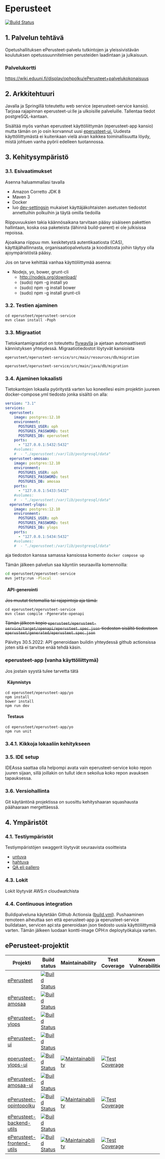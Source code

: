 # Eperusteet

[![Build Status](https://travis-ci.org/Opetushallitus/eperusteet.svg?branch=master)](https://travis-ci.org/Opetushallitus/eperusteet)

## 1. Palvelun tehtävä

Opetushallituksen ePerusteet-palvelu tutkintojen ja yleissivistävän koulutuksen opetussuunnitelmien perusteiden 
laadintaan ja julkaisuun.

### Palvelukortti
<https://wiki.eduuni.fi/display/ophpolku/ePerusteet+palvelukokonaisuus>

## 2. Arkkitehtuuri

Javalla ja Springillä toteutettu web service (eperusteet-service kansio). Tarjoaa rajapinnan eperusteet-ui:lle ja ulkoisille palveluille. Tallentaa 
tiedot postgreSQL-kantaan. 

Sisältää myös vanhan eperusteet käyttöliittymän (eperusteet-app kansio) mutta tämän on jo osin korvannut
uusi [eperusteet-ui.](https://github.com/Opetushallitus/eperusteet-ui) Uudesta käyttöliittymästä ei kuitenkaan vielä 
aivan kaikkea toiminallisuutta löydy, mistä johtuen vanha pyörii edelleen tuotannossa.

## 3. Kehitysympäristö

### 3.1. Esivaatimukset

Asenna haluammallasi tavalla

- Amazon Corretto JDK 8
- Maven 3
- Docker
- luo [dev-settingsin](/dev-settings.md) mukaiset käyttäjäkohtaisten asetusten tiedostot annettuihin polkuihin ja täytä omilla tiedoilla 

Riippuvuuksien takia käännösaikana tarvitaan pääsy sisäiseen pakettien hallintaan, koska osa paketeista (lähinnä build-parent) ei ole julkisissa repoissa.

Ajoaikana riippuu mm. keskitetystä autentikaatiosta (CAS), käyttäjähallinnasta, organisaatiopalvelusta ja koodistosta joihin täytyy olla ajoympäristöstä pääsy.

Jos on tarve kehittää vanhaa käyttöliittymää asenna:

- Nodejs, yo, bower, grunt-cli
  - <http://nodejs.org/download/>
  - (sudo) npm -g install yo
  - (sudo) npm -g install bower
  - (sudo) npm -g install grunt-cli

### 3.2. Testien ajaminen

  ```
  cd eperusteet/eperusteet-service
  mvn clean install -Poph
  ```
### 3.3. Migraatiot

Tietokantamigraatiot on toteutettu [flywaylla](https://flywaydb.org/) ja ajetaan automaattisesti kännistyksen
yhteydessä. Migraatiotiedostot löytyvät kansioista 

`eperusteet/eperusteet-service/src/main/resources/db/migration`

`eperusteet/eperusteet-service/src/main/java/db/migration`

### 3.4. Ajaminen lokaalisti

Tietokantojen lokaalia pyöritystä varten luo koneellesi esim projektin juureen docker-compose.yml tiedosto jonka sisältö on alla:

```yaml
version: "3.1"
services:
  eperusteet:
    image: postgres:12.10
    environment:
      POSTGRES_USER: oph
      POSTGRES_PASSWORD: test
      POSTGRES_DB: eperusteet
    ports:
      - "127.0.0.1:5432:5432"
    #volumes:
    #  - "./eperusteet:/var/lib/postgresql/data"
  eperusteet-amosaa:
    image: postgres:12.10
    environment:
      POSTGRES_USER: oph
      POSTGRES_PASSWORD: test
      POSTGRES_DB: amosaa
    ports:
      - "127.0.0.1:5433:5432"
    #volumes:
    #  - "./eperusteet:/var/lib/postgresql/data"
  eperusteet-ylops:
    image: postgres:12.10
    environment:
      POSTGRES_USER: oph
      POSTGRES_PASSWORD: test
      POSTGRES_DB: ylops
    ports:
      - "127.0.0.1:5434:5432"
    #volumes:
    #  - "./eperusteet:/var/lib/postgresql/data"   
```

aja tiedoston kanssa samassa kansiossa komento `docker compose up`

Tämän jälkeen palvelun saa käyntiin seuraavilla komennoilla:

```bash
cd eperusteet/eperusteet-service
mvn jetty:run -Plocal
```

#### &nbsp;&nbsp;API-generointi

~~Jos muutat tietomallia tai rajapintoja aja tämä:~~

```
cd eperusteet/eperusteet-service  
mvn clean compile -Pgenerate-openapi
```
~~Tämän jälkeen kopio `eperusteet/eperusteet-service/target/openapi/eperusteet.spec.json`-tiedoston sisältö tiedostoon `eperusteet/generated/eperusteet.spec.json`~~

Päivitys 30.5.2022: API generoidaan buildin yhteydessä github actionsissa joten sitä 
ei tarvitse enää tehdä käsin.


### eperusteet-app (vanha käyttöliittymä)

Jos jostain syystä tulee tarvetta tätä 

#### &nbsp;&nbsp;Käynnistys

  ```
  cd eperusteet/eperusteet-app/yo
  npm install
  bower install
  npm run dev
  ```

#### &nbsp;&nbsp;Testaus

  ```
  cd eperusteet/eperusteet-app/yo
  npm run unit
  ```


### 3.4.1. Kikkoja lokaaliin kehitykseen


### 3.5. IDE setup

IDEAssa saattaa olla helpompi avata vain eperusteet-service koko repon juuren sijaan, sillä 
joillakin on tullut ide:n sekoilua koko repon avauksen tapauksessa.


### 3.6. Versiohallinta

Git käytäntönä projektissa on suosittu kehityshaaran squashausta päähaaraan
mergettäessä.

## 4. Ympäristöt

### 4.1. Testiympäristöt 

Testiympäristöjen swaggerit löytyvät seuraavista osoitteista

- [untuva](https://virkailija.untuvaopintopolku.fi/eperusteet-service/)
- [hahtuva](https://virkailija.hahtuvaopintopolku.fi/eperusteet-service/)
- [QA eli pallero](https://virkailija.testiopintopolku.fi/eperusteet-service/)

### 4.3. Lokit

Lokit löytyvät AWS:n cloudwatchista

### 4.4. Continuous integration

Buildipalveluna käytetään Github Actionsia ([build.yml](/.github/workflows/build.yml)). Pushaaminen remoteen aiheuttaa sen että
eperusteet-app ja eperusteet-service buildataan, servicen api:sta generoidaan json tiedosto
uusia käyttöliittymiä varten. Tämän jälkeen luodaan kontti-image OPH:n deploytyökaluja varten.

## ePerusteet-projektit

|Projekti | Build status | Maintainability | Test Coverage | Known Vulnerabilities|
|-----|-----|-----|-----|-----|
|[ePerusteet](https://github.com/Opetushallitus/eperusteet)|[![Build Status](https://travis-ci.org/Opetushallitus/eperusteet.svg?branch=master)](https://travis-ci.org/Opetushallitus/eperusteet)|     |     |     |
|[ePerusteet-amosaa](https://github.com/Opetushallitus/eperusteet-amosaa) | [![Build Status](https://travis-ci.org/Opetushallitus/eperusteet-amosaa.svg?branch=master)](https://travis-ci.org/Opetushallitus/eperusteet-amosaa)|     |     |     |
|[ePerusteet-ylops](https://github.com/Opetushallitus/eperusteet-ylops) | [![Build Status](https://travis-ci.org/Opetushallitus/eperusteet-ylops.svg?branch=master)](https://travis-ci.org/Opetushallitus/eperusteet-ylops)|     |     |     |
|[ePerusteet-ui](https://github.com/Opetushallitus/eperusteet-ui) | [![Build Status](https://travis-ci.org/Opetushallitus/eperusteet-ui.svg?branch=master)](https://travis-ci.org/Opetushallitus/eperusteet-ui)|     |     |     |
|[eperusteet-ylops-ui](https://github.com/Opetushallitus/eperusteet-ylops-ui) | [![Build Status](https://travis-ci.org/Opetushallitus/eperusteet-ylops-ui.svg?branch=master)](https://travis-ci.org/Opetushallitus/eperusteet-ylops-ui) | [![Maintainability](https://api.codeclimate.com/v1/badges/eea9e59302df6e343d57/maintainability)](https://codeclimate.com/github/Opetushallitus/eperusteet-ylops-ui/maintainability) | [![Test Coverage](https://api.codeclimate.com/v1/badges/eea9e59302df6e343d57/test_coverage)](https://codeclimate.com/github/Opetushallitus/eperusteet-ylops-ui/test_coverage)|     |
|[ePerusteet-amosaa-ui](https://github.com/Opetushallitus/eperusteet-amosaa-ui) | [![Build Status](https://travis-ci.org/Opetushallitus/eperusteet-amosaa-ui.svg?branch=master)](https://travis-ci.org/Opetushallitus/eperusteet-amosaa-ui)|     |     |     |
|[ePerusteet-opintopolku](https://github.com/Opetushallitus/eperusteet-opintopolku) | [![Build Status](https://travis-ci.org/Opetushallitus/eperusteet-opintopolku.svg?branch=master)](https://travis-ci.org/Opetushallitus/eperusteet-opintopolku) | [![Maintainability](https://api.codeclimate.com/v1/badges/24fc0c3e2b968b432319/maintainability)](https://codeclimate.com/github/Opetushallitus/eperusteet-opintopolku/maintainability) | [![Test Coverage](https://api.codeclimate.com/v1/badges/24fc0c3e2b968b432319/test_coverage)](https://codeclimate.com/github/Opetushallitus/eperusteet-opintopolku/test_coverage)|     |
|[ePerusteet-backend-utils](https://github.com/Opetushallitus/eperusteet-backend-utils) | [![Build Status](https://travis-ci.org/Opetushallitus/eperusteet-backend-utils.svg?branch=master)](https://travis-ci.org/Opetushallitus/eperusteet-backend-utils)|     |     |     |
|[ePerusteet-frontend-utils](https://github.com/Opetushallitus/eperusteet-frontend-utils) | [![Build Status](https://travis-ci.org/Opetushallitus/eperusteet-frontend-utils.svg?branch=master)](https://travis-ci.org/Opetushallitus/eperusteet-frontend-utils) | [![Maintainability](https://api.codeclimate.com/v1/badges/f782a4a50622ae34a2bd/maintainability)](https://codeclimate.com/github/Opetushallitus/eperusteet-frontend-utils/maintainability) | [![Test Coverage](https://api.codeclimate.com/v1/badges/f782a4a50622ae34a2bd/test_coverage)](https://codeclimate.com/github/Opetushallitus/eperusteet-frontend-utils/test_coverage)|     |
